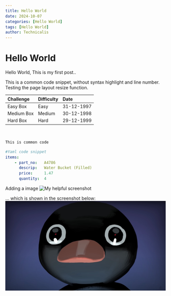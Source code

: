 ```yaml
---
title: Hello World
date: 2024-10-07
categories: [Hello World]
tags: [Hello World]
author: Technicalis
---
```


# Hello World

Hello World, This is my first post..

This is a common code snippet, without syntax highlight and line number. <br>
Testing the page layout resize function.

| Challenge                    | Difficulty       | Date       |
|:-----------------------------|:-----------------|:-----------|
| Easy Box                     | Easy             | 31-12-1997 |
| Medium Box                   | Medium           | 30-12-1998 |
| Hard Box                     | Hard             | 29-12-1999 |

<br>

```This is common code ```
```Yaml
#Yaml code snippet 
items:
    - part_no:   A4786
      descrip:   Water Bucket (Filled)
      price:     1.47
      quantity:  4
``` 

Adding a image
![My helpful screenshot](https://chirphy22.netlify.app/assets/img/sample/avatar.jpg)

... which is shown in the screenshot below:
![My helpful screenshot](/assets/screenshots/terrifiednootnoot.jpg)
